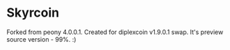 # Skyrcoin
Forked from peony 4.0.0.1.  Created for diplexcoin v1.9.0.1 swap.
It's preview source version - 99%. :)  
